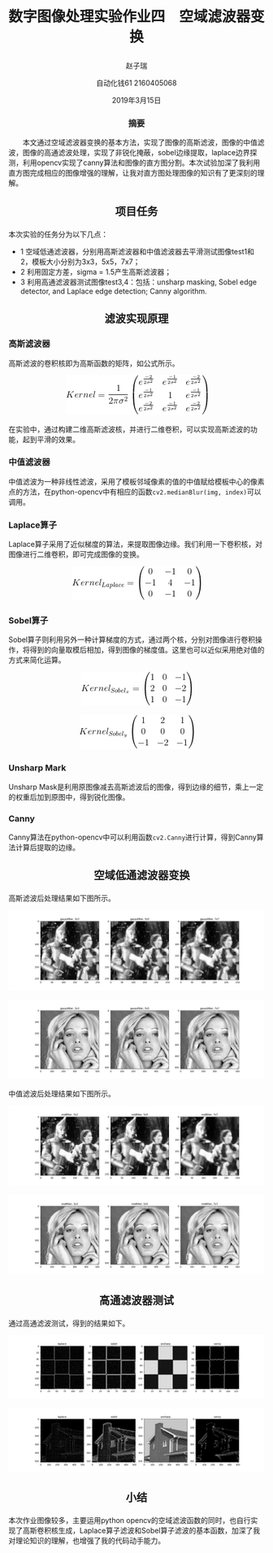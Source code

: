 # <p align="center"> 数字图像处理实验作业四　空域滤波器变换 </p>

<p align="center"> 赵子瑞 </p>
<p align="center"> 自动化钱61  2160405068 </p>
<p align="center"> 2019年3月15日 </p>

### <p align="center"> 摘要 </p>
　　本文通过空域滤波器变换的基本方法，实现了图像的高斯滤波，图像的中值滤波，图像的高通滤波处理，实现了非锐化掩蔽，sobel边缘提取，laplace边界探测，利用opencv实现了canny算法和图像的直方图分割。本次试验加深了我利用直方图完成相应的图像增强的理解，让我对直方图处理图像的知识有了更深刻的理解。
  
## <p align="center"> 项目任务 </p>

本次实验的任务分为以下几点：
* 1 空域低通滤波器，分别用高斯滤波器和中值滤波器去平滑测试图像test1和2，模板大小分别为3x3，5x5，7x7；
* 2 利用固定方差，sigma = 1.5产生高斯滤波器；
* 3 利用高通滤波器测试图像test3,4：包括：unsharp masking, Sobel edge detector, and Laplace edge detection; Canny algorithm.

## <p align="center"> 滤波实现原理 </p>

### 高斯滤波器

高斯滤波的卷积核即为高斯函数的矩阵，如公式所示。

<p align="center"> <img src="https://github.com/1989Ryan/hw4/blob/master/images/CodeCogsEqn.gif?raw=true" />　</p>

在实验中，通过构建二维高斯滤波核，并进行二维卷积，可以实现高斯滤波的功能，起到平滑的效果。

### 中值滤波器

中值滤波为一种非线性滤波，采用了模板邻域像素的值的中值赋给模板中心的像素点的方法，在python-opencv中有相应的函数``cv2.medianBlur(img, index)``可以调用。

### Laplace算子

Laplace算子采用了近似梯度的算法，来提取图像边缘。我们利用一下卷积核，对图像进行二维卷积，即可完成图像的变换。

<p align="center"> <img src="https://github.com/1989Ryan/hw4/blob/master/images/laplace.gif?raw=true" />　</p>

### Sobel算子

Sobel算子则利用另外一种计算梯度的方式，通过两个核，分别对图像进行卷积操作，将得到的向量取模后相加，得到图像的梯度值。这里也可以近似采用绝对值的方式来简化运算。

<p align="center"> <img src="https://github.com/1989Ryan/hw4/blob/master/images/Sobelx.gif?raw=true" />　</p>
<p align="center"> <img src="https://github.com/1989Ryan/hw4/blob/master/images/Sobely.gif?raw=true" />　</p>

### Unsharp Mark

Unsharp Mask是利用原图像减去高斯滤波后的图像，得到边缘的细节，乘上一定的权重后加到原图中，得到锐化图像。


### Canny

Canny算法在python-opencv中可以利用函数``cv2.Canny``进行计算，得到Canny算法计算后提取的边缘。


## <p align="center">　空域低通滤波器变换 </p>

高斯滤波后处理结果如下图所示。

<p align="center"> <img src="https://raw.githubusercontent.com/1989Ryan/hw4/master/images/result1test1.png" />　</p>
<p align="center"> <img src="https://raw.githubusercontent.com/1989Ryan/hw4/master/images/result1test2.png" />　</p>

中值滤波后处理结果如下图所示。

<p align="center"> <img src="https://raw.githubusercontent.com/1989Ryan/hw4/master/images/result2test1.png" />　</p>
<p align="center"> <img src="https://raw.githubusercontent.com/1989Ryan/hw4/master/images/result2test2.png" />　</p>

## <p align="center"> 高通滤波器测试 </p>

通过高通滤波测试，得到的结果如下。

<p align="center"> <img src="https://raw.githubusercontent.com/1989Ryan/hw4/master/images/result2test3.png" />　</p>
<p align="center"> <img src="https://raw.githubusercontent.com/1989Ryan/hw4/master/images/result2test4.png" />　</p>

## <p align="center"> 小结 </p>

本次作业图像较多，主要运用python opencv的空域滤波函数的同时，也自行实现了高斯卷积核生成，Laplace算子滤波和Sobel算子滤波的基本函数，加深了我对理论知识的理解，也增强了我的代码动手能力。
